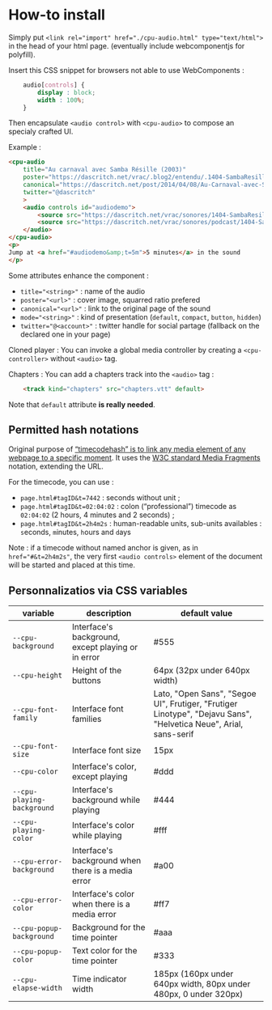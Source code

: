 How-to install
==============

Simply put `<link rel="import" href="./cpu-audio.html" type="text/html">` in the head of your html page. (eventually include webcomponentjs for polyfill).

Insert this CSS snippet for browsers not able to use WebComponents :

```css
    audio[controls] {
        display : block;
        width : 100%;
    }
```

Then encapsulate `<audio control>` with `<cpu-audio>` to compose an specialy crafted UI. 

Example : 

<!--
```
<custom-element-demo>
  <template>
    <link rel="import" href="cpu-audio.html">
    <next-code-block></next-code-block>
  </template>
</custom-element-demo>
```
-->
```html
<cpu-audio 
    title="Au carnaval avec Samba Résille (2003)"
    poster="https://dascritch.net/vrac/.blog2/entendu/.1404-SambaResille_m.jpg"
    canonical="https://dascritch.net/post/2014/04/08/Au-Carnaval-avec-Samba-R%C3%A9sille"
    twitter="@dascritch"
    >
    <audio controls id="audiodemo">
        <source src="https://dascritch.net/vrac/sonores/1404-SambaResille2003.mp3" type="audio/ogg">
        <source src="https://dascritch.net/vrac/sonores/podcast/1404-SambaResille2003.mp3" type="audio/mpeg">
    </audio>
</cpu-audio>
<p>
Jump at <a href="#audiodemo&amp;t=5m">5 minutes</a> in the sound
</p>

```

Some attributes enhance the component :

* `title="<string>"` : name of the audio 
* `poster="<url>"` : cover image, squarred ratio prefered
* `canonical="<url>"` : link to the original page of the sound
* `mode="<string>"` : kind of presentation (`default`, `compact`, `button`, `hidden`)
* `twitter="@<account>"` : twitter handle for social partage (fallback on the declared one in your page)


Cloned player : You can invoke a global media controller by creating a `<cpu-controller>` without `<audio>` tag.

Chapters : You can add a chapters track into the `<audio>` tag : 

```html
    <track kind="chapters" src="chapters.vtt" default>
```

Note that `default` attribute **is really needed**.


Permitted hash notations
------------------------

Original purpose of [“timecodehash” is to link any media element of any webpage to a specific moment](https://github.com/dascritch/timecodehash). It uses the [W3C standard Media Fragments](https://www.w3.org/TR/media-frags/) notation, extending the URL. 

For the timecode, you can use :

* `page.html#tagID&t=7442` : seconds without unit ;
* `page.html#tagID&t=02:04:02` : colon (“professional”) timecode as `02:04:02` (2 hours, 4 minutes and 2 seconds) ;
* `page.html#tagID&t=2h4m2s` : human-readable units, sub-units availables : `s`econds, `m`inutes, `h`ours and `d`ays

Note : if a timecode without named anchor is given, as in `href="#&t=2h4m2s"`, the very first `<audio controls>` element of the document will be started and placed at this time.


Personnalizatios via CSS variables
----------------------------------

variable | description | default value 
--|--|--
`--cpu-background` | Interface's background, except playing or in error | #555
`--cpu-height` | Height of the buttons | 64px (32px under 640px width)
`--cpu-font-family` | Interface font families | Lato, "Open Sans", "Segoe UI", Frutiger, "Frutiger Linotype", "Dejavu Sans", "Helvetica Neue", Arial, sans-serif
`--cpu-font-size` | Interface font size | 15px
`--cpu-color` | Interface's color, except playing | #ddd
`--cpu-playing-background` | Interface's background while playing | #444
`--cpu-playing-color` | Interface's color while playing | #fff
`--cpu-error-background` | Interface's background when there is a media error | #a00
`--cpu-error-color` | Interface's color when there is a media error | #ff7
`--cpu-popup-background` | Background for the time pointer | #aaa
`--cpu-popup-color` | Text color for the time pointer | #333
`--cpu-elapse-width` | Time indicator width | 185px (160px under 640px width, 80px under 480px, 0 under 320px)
